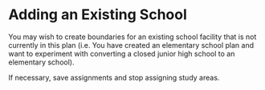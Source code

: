 # Adding an Existing School
You may wish to create boundaries for an existing school facility that is not currently in this plan (i.e. You have created an elementary school plan and want to experiment with converting a closed junior high school to an elementary school).

 

If necessary, save assignments and stop assigning study areas.
